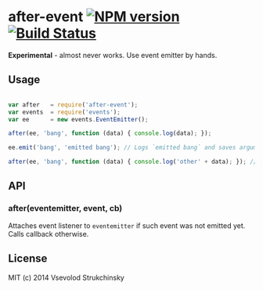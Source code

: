 # after-event [![NPM version][npm-image]][npm-url] [![Build Status][travis-image]][travis-url]

__Experimental__ - almost never works. Use event emitter by hands.

## Usage

```js

var after   = require('after-event');
var events  = require('events');
var ee      = new events.EventEmitter();

after(ee, 'bang', function (data) { console.log(data); });

ee.emit('bang', 'emitted bang'); // Logs `emitted bang` and saves arguments to proceeding calls

after(ee, 'bang', function (data) { console.log('other' + data); }); // Logs `other emitted bang` without emit called
```

## API

### after(eventemitter, event, cb)

Attaches event listener to `eventemitter` if such event was not emitted yet. Calls callback otherwise.

## License

MIT (c) 2014 Vsevolod Strukchinsky

[npm-url]: https://npmjs.org/package/after-event
[npm-image]: https://badge.fury.io/js/after-event.png

[travis-url]: http://travis-ci.org/floatdrop/after-event
[travis-image]: https://travis-ci.org/floatdrop/after-event.png?branch=master
